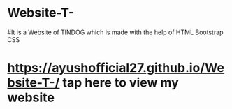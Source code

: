 # Website-T-
#It is a Website of TINDOG which is made with the help of HTML Bootstrap CSS 
# https://ayushofficial27.github.io/Website-T-/ tap here to view my website


